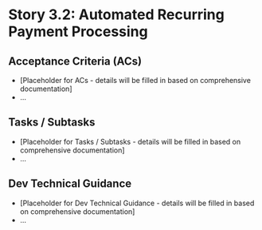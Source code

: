 # Story 3.2: Automated Recurring Payment Processing

## Acceptance Criteria (ACs)

*   [Placeholder for ACs - details will be filled in based on comprehensive documentation]
*   ...

## Tasks / Subtasks

*   [Placeholder for Tasks / Subtasks - details will be filled in based on comprehensive documentation]
*   ...

## Dev Technical Guidance

*   [Placeholder for Dev Technical Guidance - details will be filled in based on comprehensive documentation]
*   ...